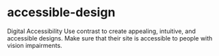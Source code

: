 # accessible-design
Digital Accessibility
Use contrast to create appealing, intuitive, and accessible designs.
Make sure that their site is accessible to people with vision impairments.
